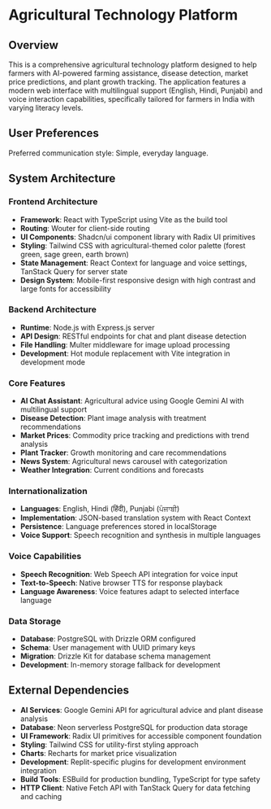 # Agricultural Technology Platform

## Overview

This is a comprehensive agricultural technology platform designed to help farmers with AI-powered farming assistance, disease detection, market price predictions, and plant growth tracking. The application features a modern web interface with multilingual support (English, Hindi, Punjabi) and voice interaction capabilities, specifically tailored for farmers in India with varying literacy levels.

## User Preferences

Preferred communication style: Simple, everyday language.

## System Architecture

### Frontend Architecture
- **Framework**: React with TypeScript using Vite as the build tool
- **Routing**: Wouter for client-side routing
- **UI Components**: Shadcn/ui component library with Radix UI primitives
- **Styling**: Tailwind CSS with agricultural-themed color palette (forest green, sage green, earth brown)
- **State Management**: React Context for language and voice settings, TanStack Query for server state
- **Design System**: Mobile-first responsive design with high contrast and large fonts for accessibility

### Backend Architecture
- **Runtime**: Node.js with Express.js server
- **API Design**: RESTful endpoints for chat and plant disease detection
- **File Handling**: Multer middleware for image upload processing
- **Development**: Hot module replacement with Vite integration in development mode

### Core Features
- **AI Chat Assistant**: Agricultural advice using Google Gemini AI with multilingual support
- **Disease Detection**: Plant image analysis with treatment recommendations
- **Market Prices**: Commodity price tracking and predictions with trend analysis
- **Plant Tracker**: Growth monitoring and care recommendations
- **News System**: Agricultural news carousel with categorization
- **Weather Integration**: Current conditions and forecasts

### Internationalization
- **Languages**: English, Hindi (हिंदी), Punjabi (ਪੰਜਾਬੀ)
- **Implementation**: JSON-based translation system with React Context
- **Persistence**: Language preferences stored in localStorage
- **Voice Support**: Speech recognition and synthesis in multiple languages

### Voice Capabilities
- **Speech Recognition**: Web Speech API integration for voice input
- **Text-to-Speech**: Native browser TTS for response playback
- **Language Awareness**: Voice features adapt to selected interface language

### Data Storage
- **Database**: PostgreSQL with Drizzle ORM configured
- **Schema**: User management with UUID primary keys
- **Migration**: Drizzle Kit for database schema management
- **Development**: In-memory storage fallback for development

## External Dependencies

- **AI Services**: Google Gemini API for agricultural advice and plant disease analysis
- **Database**: Neon serverless PostgreSQL for production data storage
- **UI Framework**: Radix UI primitives for accessible component foundation
- **Styling**: Tailwind CSS for utility-first styling approach
- **Charts**: Recharts for market price visualization
- **Development**: Replit-specific plugins for development environment integration
- **Build Tools**: ESBuild for production bundling, TypeScript for type safety
- **HTTP Client**: Native Fetch API with TanStack Query for data fetching and caching